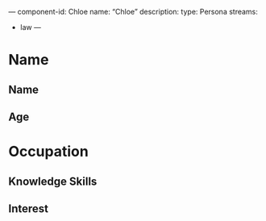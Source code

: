 —
component-id: Chloe
name: “Chloe”
description: 
type: Persona
streams:
 - law
—

# Name

## Name

## Age


# Occupation


## Knowledge Skills

## Interest